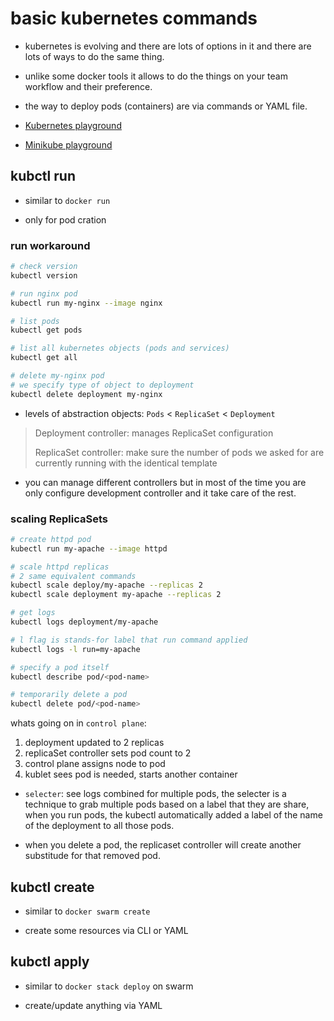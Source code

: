 # basic kubernetes commands

- kubernetes is evolving and there are lots of options in it and
there are lots of ways to do the same thing.

- unlike some docker tools it allows to do the things on your team
workflow and their preference.

- the way to deploy pods (containers) are via commands or YAML file.

- [Kubernetes playground](https://www.katacoda.com/)
- [Minikube playground](https://www.katacoda.com/courses/kubernetes/launch-single-node-cluster)

## kubctl run

- similar to `docker run`

- only for pod cration

### run workaround
``` zsh
# check version
kubectl version

# run nginx pod
kubectl run my-nginx --image nginx

# list pods
kubectl get pods

# list all kubernetes objects (pods and services)
kubectl get all

# delete my-nginx pod
# we specify type of object to deployment
kubectl delete deployment my-nginx
```

- levels of abstraction objects: `Pods` < `ReplicaSet` < `Deployment`

> Deployment controller: manages ReplicaSet configuration
>
> ReplicaSet controller: make sure the number of pods we asked for 
> are currently running with the identical template

- you can manage different controllers but in most of the time you are
only configure development controller and it take care of the rest.

### scaling ReplicaSets
``` zsh
# create httpd pod
kubectl run my-apache --image httpd

# scale httpd replicas
# 2 same equivalent commands
kubectl scale deploy/my-apache --replicas 2
kubectl scale deployment my-apache --replicas 2

# get logs
kubectl logs deployment/my-apache

# l flag is stands-for label that run command applied
kubectl logs -l run=my-apache

# specify a pod itself
kubectl describe pod/<pod-name>

# temporarily delete a pod
kubectl delete pod/<pod-name>
```

whats going on in `control plane`:
1. deployment updated to 2 replicas
2. replicaSet controller sets pod count to 2
3. control plane assigns node to pod
4. kublet sees pod is needed, starts another container


- `selecter`: see logs combined for multiple pods, the selecter is a technique
to grab multiple pods based on a label that they are share, when you run pods,
the kubectl automatically added a label of the name of the deployment to all
those pods.

- when you delete a pod, the replicaset controller will create another 
substitude for that removed pod.

## kubctl create

- similar to `docker swarm create`

- create some resources via CLI or YAML

## kubctl apply

- similar to `docker stack deploy` on swarm

- create/update anything via YAML
